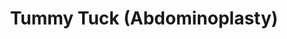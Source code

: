 ---
templateKey: 'course-details'
path: /treatments/tummy-tuck-abdominoplasty
image: /img/treatments/tummy-1.jpg
title: Tummy Tuck (Abdominoplasty)
price: 5000
duration: 2-4 hours
anesthesia: General
recovery: 4-6 weeks
result: 2-3 months
description: >-
  A tummy tuck, also known as abdominoplasty, is a surgical procedure that removes excess skin and fat from the abdomen. This surgery is one of the most common procedures there is, and it can be helpful for people who have gained weight or had children. During a tummy tuck, the surgeon will make a horizontal incision across the lower abdomen. The excess skin and fat will then be removed, and the abdominal muscles may be tightened.
whenconsider:
        - Excess skin and tissue due to pregnancy or weight loss
expectations:
        - Improved appearance
        - Improved posture
        - Enhanced self-confidence
---